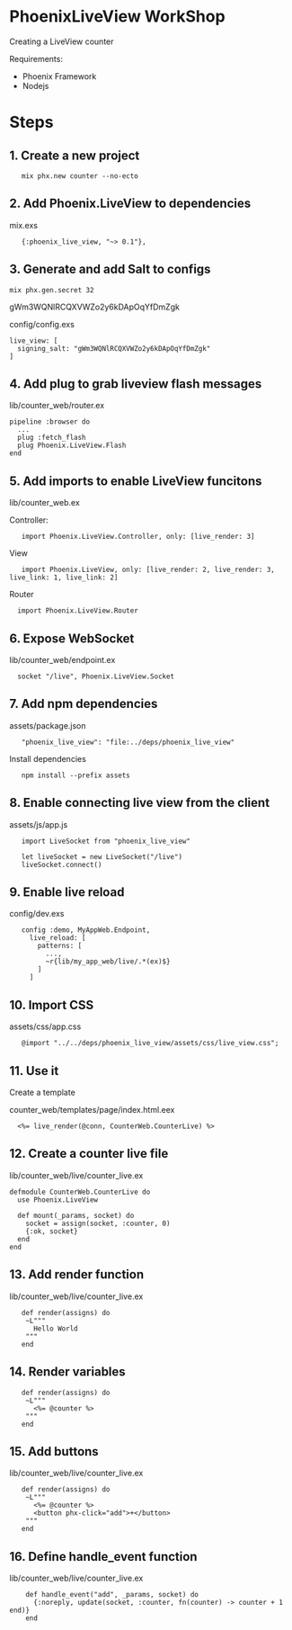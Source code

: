 # PhoenixLiveView WorkShop

Creating a LiveView counter

Requirements:
  - Phoenix Framework
  - Nodejs


# Steps

## 1. Create a new project

```
   mix phx.new counter --no-ecto
```

## 2. Add Phoenix.LiveView to dependencies
mix.exs
```
   {:phoenix_live_view, "~> 0.1"},
```

## 3. Generate and add Salt to configs
```
mix phx.gen.secret 32
```

gWm3WQNlRCQXVWZo2y6kDApOqYfDmZgk

config/config.exs

```
live_view: [
  signing_salt: "gWm3WQNlRCQXVWZo2y6kDApOqYfDmZgk"
]
```

## 4. Add plug to grab liveview flash messages
lib/counter_web/router.ex

```
pipeline :browser do
  ...
  plug :fetch_flash
  plug Phoenix.LiveView.Flash
end
```

## 5. Add imports to enable LiveView funcitons    

lib/counter_web.ex

Controller: 
```
   import Phoenix.LiveView.Controller, only: [live_render: 3]
```

View 
```
   import Phoenix.LiveView, only: [live_render: 2, live_render: 3, live_link: 1, live_link: 2]
```

Router
```
  import Phoenix.LiveView.Router
```

## 6. Expose WebSocket

lib/counter_web/endpoint.ex

```
  socket "/live", Phoenix.LiveView.Socket
```

## 7. Add npm dependencies

assets/package.json

```
   "phoenix_live_view": "file:../deps/phoenix_live_view"
```

Install dependencies

```
   npm install --prefix assets
```

## 8. Enable connecting live view from the client

assets/js/app.js

```
   import LiveSocket from "phoenix_live_view"

   let liveSocket = new LiveSocket("/live")
   liveSocket.connect()
```

## 9. Enable live reload 

config/dev.exs

```
   config :demo, MyAppWeb.Endpoint,
     live_reload: [
       patterns: [
         ...,
         ~r{lib/my_app_web/live/.*(ex)$}
       ]
     ]
```

## 10. Import CSS

assets/css/app.css

```
   @import "../../deps/phoenix_live_view/assets/css/live_view.css";
```

## 11. Use it
  Create a template

counter_web/templates/page/index.html.eex
```
  <%= live_render(@conn, CounterWeb.CounterLive) %>
```

## 12. Create a counter live file

lib/counter_web/live/counter_live.ex


```
defmodule CounterWeb.CounterLive do
  use Phoenix.LiveView

  def mount(_params, socket) do
    socket = assign(socket, :counter, 0)
    {:ok, socket}
  end
end
```
 
## 13. Add render function

lib/counter_web/live/counter_live.ex

```
   def render(assigns) do
    ~L"""
      Hello World
    """
   end
```

## 14. Render variables 

```
   def render(assigns) do
    ~L"""
      <%= @counter %> 
    """
   end
```


## 15. Add buttons 

lib/counter_web/live/counter_live.ex

```
   def render(assigns) do
    ~L"""
      <%= @counter %> 
      <button phx-click="add">+</button>
    """
   end
```

## 16. Define handle_event function

lib/counter_web/live/counter_live.ex

```
    def handle_event("add", _params, socket) do
      {:noreply, update(socket, :counter, fn(counter) -> counter + 1 end)}
    end
```
